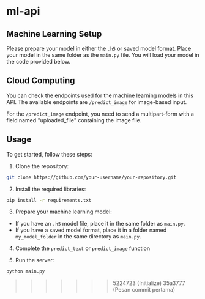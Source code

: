 # ml-api

## Machine Learning Setup

Please prepare your model in either the `.h5` or saved model format. Place your model in the same folder as the `main.py` file. You will load your model in the code provided below.

## Cloud Computing

You can check the endpoints used for the machine learning models in this API. The available endpoints are `/predict_image` for image-based input.

For the `/predict_image` endpoint, you need to send a multipart-form with a field named "uploaded_file" containing the image file.

## Usage

To get started, follow these steps:

1. Clone the repository:
```sh
git clone https://github.com/your-username/your-repository.git
```

2. Install the required libraries:
```sh
pip install -r requirements.txt
```

3. Prepare your machine learning model:
- If you have an `.h5` model file, place it in the same folder as `main.py`.
- If you have a saved model format, place it in a folder named `my_model_folder` in the same directory as `main.py`.

4. Complete the `predict_text` or `predict_image` function

4. Run the server:
```sh
python main.py
```
>>>>>>> 5224723 (Initialize)
>>>>>>> 35a3777 (Pesan commit pertama)
